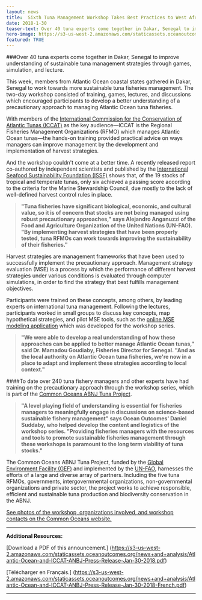 ```yaml
---
layout: news
title:  Sixth Tuna Management Workshop Takes Best Practices to West Africa Through Two Days of Hands-on Trainings
date: 2018-1-30
teaser-text: Over 40 tuna experts come together in Dakar, Senegal to improve understanding of sustainable tuna management strategies through games, simulation, and lecture.
hero-image: https://s3-us-west-2.amazonaws.com/staticassets.oceanoutcomes.org/news+and+analysis/hero+images/tuna-management-workshop-senegal.jpg
featured: TRUE
---
```

###Over 40 tuna experts come together in Dakar, Senegal to improve understanding of sustainable tuna management strategies through games, simulation, and lecture.

This week, members from Atlantic Ocean coastal states gathered in Dakar, Senegal to work towards more sustainable tuna fisheries management. The two-day workshop consisted of training, games, lectures, and discussions which encouraged participants to develop a better understanding of a precautionary approach to managing Atlantic Ocean tuna fisheries. 

With members of the <a href="http://www.iccat.es/en/" target="_blank">International Commission for the Conservation of Atlantic Tunas (ICCAT)</a> as the key audience&mdash;ICCAT is the Regional Fisheries Management Organizations (RFMO) which manages Atlantic Ocean tunas&mdash;the hands-on training provided practical advice on ways managers can improve management by the development and implementation of harvest strategies.

And the workshop couldn't come at a better time. A recently released report co-authored by independent scientists and published by the <a href="https://iss-foundation.org/" target="_blank">International Seafood Sustainability Foundation (ISSF)</a> shows that, of the 19 stocks of tropical and temperate tunas, only six achieved a passing score according to the criteria for the Marine Stewardship Council, due mostly to the lack of well-defined harvest control rules in place.

>**"Tuna fisheries have significant biological, economic, and cultural value, so it is of concern that stocks are not being managed using robust precautionary approaches," says Alejandro Anganuzzi of the Food and Agriculture Organization of the United Nations (UN-FAO). "By implementing harvest strategies that have been properly tested, tuna RFMOs can work towards improving the sustainability of their fisheries."**

Harvest strategies are management frameworks that have been used to successfully implement the precautionary approach. Management strategy evaluation (MSE) is a process by which the performance of different harvest strategies under various conditions is evaluated through computer simulations, in order to find the strategy that best fulfills management objectives.

Participants were trained on these concepts, among others, by leading experts on international tuna management. Following the lectures, participants worked in small groups to discuss key concepts, map hypothetical strategies, and pilot MSE tools, such as the <a href="https://puntapps.shinyapps.io/tunafijimse/" target="_blank">online MSE modeling application</a> which was developed for the workshop series.

>**"We were able to develop a real understanding of how these approaches can be applied to better manage Atlantic Ocean tunas," said Dr. Mamadou Goudiaby, Fisheries Director for Senegal. "And as the local authority on Atlantic Ocean tuna fisheries, we're now in a place to adapt and implement these strategies according to local context."**

####To date over 240 tuna fishery managers and other experts have had training on the precautionary approach through the workshop series, which is part of the <a href="http://www.fao.org/in-action/commonoceans/" target="_blank">Common Oceans ABNJ Tuna Project</a>.

>**"A level playing field of understanding is essential for fisheries managers to meaningfully engage in discussions on science-based sustainable fishery management" says Ocean Outcomes' Daniel Suddaby, who helped develop the content and logistics of the workshop series. "Providing fisheries managers with the resources and tools to promote sustainable fisheries management through these workshops is paramount to the long term viability of tuna stocks."**

The Common Oceans ABNJ Tuna Project, funded by the <a href="https://www.thegef.org/" target="_blank">Global Environment Facility (GEF)</a> and implemented by the <a href="http://www.fao.org/home/en/" target="_blank">UN-FAO</a>, harnesses the efforts of a large and diverse array of partners. Including the five tuna RFMOs, governments, intergovernmental organizations, non-governmental organizations and private sector, the project works to achieve responsible, efficient and sustainable tuna production and biodiversity conservation in the ABNJ. 

<a href="http://www.fao.org/in-action/commonoceans/news/en/" target="_blank">See photos of the workshop, organizations involved, and workshop contacts on the Common Oceans website.</a>

----

**Additional Resources:**

[Download a PDF of this announcement.] (https://s3-us-west-2.amazonaws.com/staticassets.oceanoutcomes.org/news+and+analysis/Atlantic-Ocean-and-ICCAT-ANBJ-Press-Release-Jan-30-2018.pdf)

[Télécharger en Français.] (https://s3-us-west-2.amazonaws.com/staticassets.oceanoutcomes.org/news+and+analysis/Atlantic-Ocean-and-ICCAT-ANBJ-Press-Release-Jan-30-2018-French.pdf)

----
